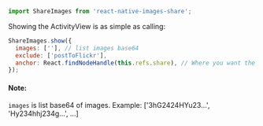 
```js
import ShareImages from 'react-native-images-share';
```

Showing the ActivityView is as simple as calling:
```js
ShareImages.show({
  images: [''], // list images base64
  exclude: ['postToFlickr'],
  anchor: React.findNodeHandle(this.refs.share), // Where you want the share popup to point to on iPad
});
```
#### Note:
`images` is list base64 of images. Example: ['3hG2424HYu23...', 'Hy234hhj234g...', ...]
